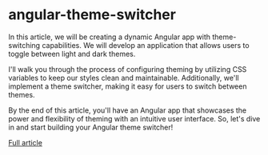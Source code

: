 # angular-theme-switcher

In this article, we will be creating a dynamic Angular app with theme-switching capabilities. We will develop an application that allows users to toggle between light and dark themes.

I'll walk you through the process of configuring theming by utilizing CSS variables to keep our styles clean and maintainable. Additionally, we'll implement a theme switcher, making it easy for users to switch between themes.

By the end of this article, you'll have an Angular app that showcases the power and flexibility of theming with an intuitive user interface. So, let's dive in and start building your Angular theme switcher!

[Full article](https://codebeyondlimits.com/articles/angular-theming-how-to-create-a-dynamic-theme-switcher-for-light-and-dark-mode)

